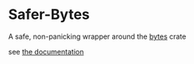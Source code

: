 # Safer-Bytes

A safe, non-panicking wrapper around the [bytes](https://github.com/tokio-rs/bytes) crate

see [the documentation](https://docs.rs/safer-bytes/)